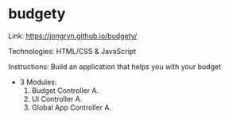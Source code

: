# budgety

Link: https://jongryn.github.io/budgety/

Technologies: HTML/CSS & JavaScript

Instructions: Build an application that helps you with your budget
- 3 Modules:
  1. Budget Controller
    A.
  2. UI Controller
    A.
  3. Global App Controller
    A.

